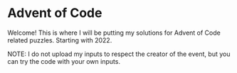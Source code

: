 # Advent of Code

Welcome! This is where I will be putting my solutions for Advent of Code related puzzles. Starting with 2022.

NOTE: I do not upload my inputs to respect the creator of the event, but you can try the code with your own inputs.
